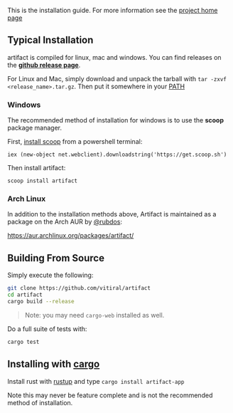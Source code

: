 This is the installation guide. For more information see the
[project home page][1]

## Typical Installation
artifact is compiled for linux, mac and windows. You can find releases on the
**[github release page](https://github.com/vitiral/artifact/releases)**.

For Linux and Mac, simply download and unpack the tarball with
`tar -zxvf <release_name>.tar.gz`. Then put it somewhere in your [PATH][10]

[10]: http://unix.stackexchange.com/questions/26047/how-to-correctly-add-a-path-to-path

### Windows

The recommended method of installation for windows is to use the **scoop**
package manager.

First, [install scoop](http://scoop.sh/) from a powershell terminal:
```
iex (new-object net.webclient).downloadstring('https://get.scoop.sh')
```

Then install artifact:
```
scoop install artifact
```

### Arch Linux
In addition to the installation methods above, Artifact is maintained as a
package on the Arch AUR by [@rubdos][4]:

https://aur.archlinux.org/packages/artifact/

## Building From Source
Simply execute the following:
```bash
git clone https://github.com/vitiral/artifact
cd artifact
cargo build --release
```

> Note: you may need `cargo-web` installed as well.

Do a full suite of tests with:
```bash
cargo test
```

## Installing with [cargo](https://github.com/rust-lang/cargo)

Install rust with [rustup](https://github.com/rust-lang-nursery/rustup.rs) and
type `cargo install artifact-app`

Note this may never be feature complete and is not the recommended method of
installation.

[1]: https://github.com/vitiral/artifact
[2]: https://github.com/vitiral/artifact/blob/master/docs/ExportingHtml.md
[3]: https://github.com/vitiral/artifact/tree/server
[4]: https://github.com/rubdos
